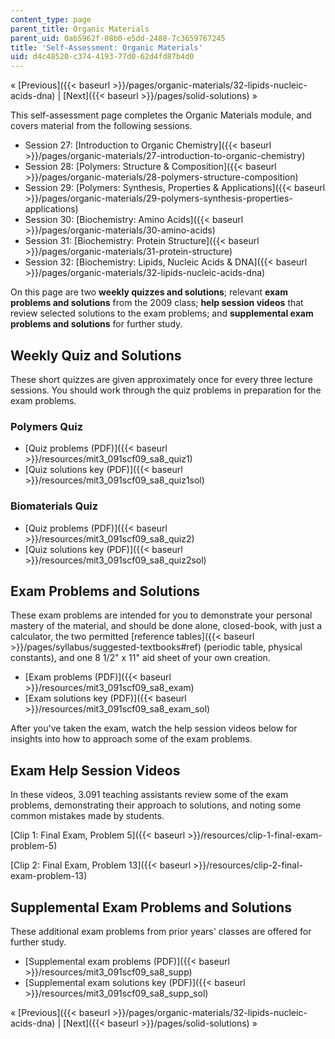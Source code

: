 ```yaml
---
content_type: page
parent_title: Organic Materials
parent_uid: 0ab5962f-08b0-e5dd-2488-7c3659767245
title: 'Self-Assessment: Organic Materials'
uid: d4c48520-c374-4193-77d0-62d4fd87b4d0
---
```


« [Previous]({{< baseurl >}}/pages/organic-materials/32-lipids-nucleic-acids-dna) | [Next]({{< baseurl >}}/pages/solid-solutions) »

This self-assessment page completes the Organic Materials module, and covers material from the following sessions.

*   Session 27: [Introduction to Organic Chemistry]({{< baseurl >}}/pages/organic-materials/27-introduction-to-organic-chemistry)
*   Session 28: [Polymers: Structure & Composition]({{< baseurl >}}/pages/organic-materials/28-polymers-structure-composition)
*   Session 29: [Polymers: Synthesis, Properties & Applications]({{< baseurl >}}/pages/organic-materials/29-polymers-synthesis-properties-applications)
*   Session 30: [Biochemistry: Amino Acids]({{< baseurl >}}/pages/organic-materials/30-amino-acids)
*   Session 31: [Biochemistry: Protein Structure]({{< baseurl >}}/pages/organic-materials/31-protein-structure)
*   Session 32: [Biochemistry: Lipids, Nucleic Acids & DNA]({{< baseurl >}}/pages/organic-materials/32-lipids-nucleic-acids-dna)

On this page are two **weekly quizzes and solutions**; relevant **exam problems and solutions** from the 2009 class; **help session videos** that review selected solutions to the exam problems; and **supplemental exam problems and solutions** for further study.

Weekly Quiz and Solutions
-------------------------

These short quizzes are given approximately once for every three lecture sessions. You should work through the quiz problems in preparation for the exam problems.

### Polymers Quiz

*   [Quiz problems (PDF)]({{< baseurl >}}/resources/mit3_091scf09_sa8_quiz1)
*   [Quiz solutions key (PDF)]({{< baseurl >}}/resources/mit3_091scf09_sa8_quiz1sol)

### Biomaterials Quiz

*   [Quiz problems (PDF)]({{< baseurl >}}/resources/mit3_091scf09_sa8_quiz2)
*   [Quiz solutions key (PDF)]({{< baseurl >}}/resources/mit3_091scf09_sa8_quiz2sol)

Exam Problems and Solutions
---------------------------

These exam problems are intended for you to demonstrate your personal mastery of the material, and should be done alone, closed-book, with just a calculator, the two permitted [reference tables]({{< baseurl >}}/pages/syllabus/suggested-textbooks#ref) (periodic table, physical constants), and one 8 1/2" x 11" aid sheet of your own creation.

*   [Exam problems (PDF)]({{< baseurl >}}/resources/mit3_091scf09_sa8_exam)
*   [Exam solutions key (PDF)]({{< baseurl >}}/resources/mit3_091scf09_sa8_exam_sol)

After you've taken the exam, watch the help session videos below for insights into how to approach some of the exam problems.

Exam Help Session Videos
------------------------

In these videos, 3.091 teaching assistants review some of the exam problems, demonstrating their approach to solutions, and noting some common mistakes made by students.

[Clip 1: Final Exam, Problem 5]({{< baseurl >}}/resources/clip-1-final-exam-problem-5)

[Clip 2: Final Exam, Problem 13]({{< baseurl >}}/resources/clip-2-final-exam-problem-13)

Supplemental Exam Problems and Solutions
----------------------------------------

These additional exam problems from prior years' classes are offered for further study.

*   [Supplemental exam problems (PDF)]({{< baseurl >}}/resources/mit3_091scf09_sa8_supp)
*   [Supplemental exam solutions key (PDF)]({{< baseurl >}}/resources/mit3_091scf09_sa8_supp_sol)

« [Previous]({{< baseurl >}}/pages/organic-materials/32-lipids-nucleic-acids-dna) | [Next]({{< baseurl >}}/pages/solid-solutions) »